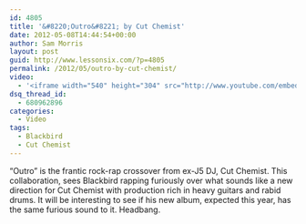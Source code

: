 ```yaml
---
id: 4805
title: '&#8220;Outro&#8221; by Cut Chemist'
date: 2012-05-08T14:44:54+00:00
author: Sam Morris
layout: post
guid: http://www.lessonsix.com/?p=4805
permalink: /2012/05/outro-by-cut-chemist/
video:
  - '<iframe width="540" height="304" src="http://www.youtube.com/embed/jT4ciAuKn34" frameborder="0" allowfullscreen></iframe>'
dsq_thread_id:
  - 680962896
categories:
  - Video
tags:
  - Blackbird
  - Cut Chemist
---
```

&#8220;Outro&#8221; is the frantic rock-rap crossover from ex-J5 DJ, Cut Chemist. This collaboration, sees Blackbird rapping furiously over what sounds like a new direction for Cut Chemist with production rich in heavy guitars and rabid drums. It will be interesting to see if his new album, expected this year, has the same furious sound to it. Headbang.